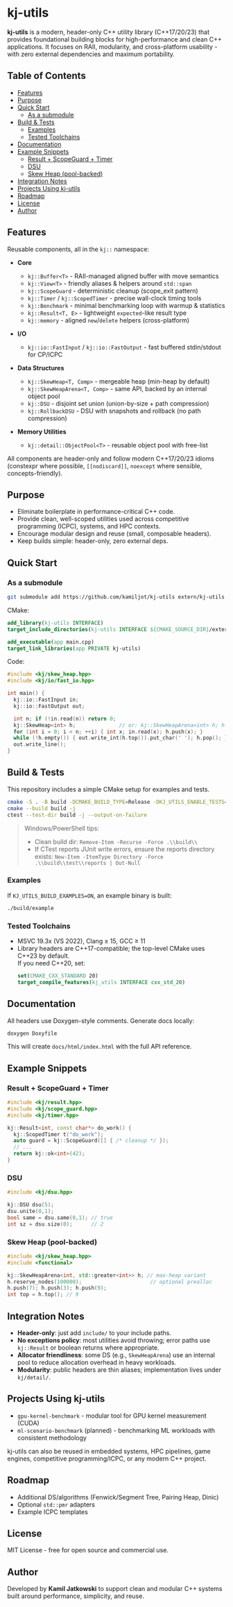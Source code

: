 ﻿# kj-utils

**kj-utils** is a modern, header-only C++ utility library (C++17/20/23) that provides foundational building blocks for high-performance and clean C++ applications. It focuses on RAII, modularity, and cross-platform usability - with zero external dependencies and maximum portability.

## Table of Contents

- [Features](#features)
- [Purpose](#purpose)
- [Quick Start](#quick-start)
  - [As a submodule](#as-a-submodule)
- [Build & Tests](#build--tests)
  - [Examples](#examples)
  - [Tested Toolchains](#tested-toolchains)
- [Documentation](#documentation)
- [Example Snippets](#example-snippets)
  - [Result + ScopeGuard + Timer](#result--scopeguard--timer)
  - [DSU](#dsu)
  - [Skew Heap (pool-backed)](#skew-heap-pool-backed)
- [Integration Notes](#integration-notes)
- [Projects Using kj-utils](#projects-using-kj-utils)
- [Roadmap](#roadmap)
- [License](#license)
- [Author](#author)

## Features

Reusable components, all in the `kj::` namespace:

- **Core**
  - `kj::Buffer<T>` - RAII-managed aligned buffer with move semantics
  - `kj::View<T>` - friendly aliases & helpers around `std::span`
  - `kj::ScopeGuard` - deterministic cleanup (scope_exit pattern)
  - `kj::Timer` / `kj::ScopedTimer` - precise wall-clock timing tools
  - `kj::Benchmark` - minimal benchmarking loop with warmup & statistics
  - `kj::Result<T, E>` - lightweight `expected`-like result type
  - `kj::memory` - aligned `new`/`delete` helpers (cross-platform)

- **I/O**
  - `kj::io::FastInput` / `kj::io::FastOutput` - fast buffered stdin/stdout for CP/ICPC

- **Data Structures**
  - `kj::SkewHeap<T, Comp>` - mergeable heap (min-heap by default)
  - `kj::SkewHeapArena<T, Comp>` - same API, backed by an internal object pool
  - `kj::DSU` - disjoint set union (union-by-size + path compression)
  - `kj::RollbackDSU` - DSU with snapshots and rollback (no path compression)

- **Memory Utilities**
  - `kj::detail::ObjectPool<T>` - reusable object pool with free-list

All components are header-only and follow modern C++17/20/23 idioms (constexpr where possible, `[[nodiscard]]`, `noexcept` where sensible, concepts-friendly).

## Purpose

- Eliminate boilerplate in performance-critical C++ code.
- Provide clean, well-scoped utilities used across competitive programming (ICPC), systems, and HPC contexts.
- Encourage modular design and reuse (small, composable headers).
- Keep builds simple: header-only, zero external deps.

## Quick Start

### As a submodule

```bash
git submodule add https://github.com/kamiljot/kj-utils extern/kj-utils
```

CMake:

```cmake
add_library(kj-utils INTERFACE)
target_include_directories(kj-utils INTERFACE ${CMAKE_SOURCE_DIR}/extern/kj-utils/include)

add_executable(app main.cpp)
target_link_libraries(app PRIVATE kj-utils)
```

Code:

```cpp
#include <kj/skew_heap.hpp>
#include <kj/io/fast_io.hpp>

int main() {
  kj::io::FastInput in;
  kj::io::FastOutput out;

  int n; if (!in.read(n)) return 0;
  kj::SkewHeap<int> h;              // or: kj::SkewHeapArena<int> h; h.reserve_nodes(n);
  for (int i = 0; i < n; ++i) { int x; in.read(x); h.push(x); }
  while (!h.empty()) { out.write_int(h.top()).put_char(' '); h.pop(); }
  out.write_line();
}
```

## Build & Tests

This repository includes a simple CMake setup for examples and tests.

```bash
cmake -S . -B build -DCMAKE_BUILD_TYPE=Release -DKJ_UTILS_ENABLE_TESTS=ON -DKJ_UTILS_BUILD_EXAMPLES=ON
cmake --build build -j
ctest --test-dir build -j --output-on-failure
```

> Windows/PowerShell tips:
> - Clean build dir: `Remove-Item -Recurse -Force .\\build\\`
> - If CTest reports JUnit write errors, ensure the reports directory exists:
>   `New-Item -ItemType Directory -Force .\\build\\test\\reports | Out-Null`

### Examples

If `KJ_UTILS_BUILD_EXAMPLES=ON`, an example binary is built:

```bash
./build/example
```

### Tested Toolchains

- MSVC 19.3x (VS 2022), Clang ≥ 15, GCC ≥ 11
- Library headers are C++17-compatible; the top-level CMake uses C++23 by default.  
  If you need C++20, set:
  ```cmake
  set(CMAKE_CXX_STANDARD 20)
  target_compile_features(kj_utils INTERFACE cxx_std_20)
  ```

## Documentation

All headers use Doxygen-style comments. Generate docs locally:

```bash
doxygen Doxyfile
```

This will create `docs/html/index.html` with the full API reference.

## Example Snippets

### Result + ScopeGuard + Timer

```cpp
#include <kj/result.hpp>
#include <kj/scope_guard.hpp>
#include <kj/timer.hpp>

kj::Result<int, const char*> do_work() {
  kj::ScopedTimer t("do_work");
  auto guard = kj::ScopeGuard([] { /* cleanup */ });
  // ...
  return kj::ok<int>(42);
}
```

### DSU

```cpp
#include <kj/dsu.hpp>

kj::DSU dsu(5);
dsu.unite(0,1);
bool same = dsu.same(0,1); // true
int sz = dsu.size(0);      // 2
```

### Skew Heap (pool-backed)

```cpp
#include <kj/skew_heap.hpp>
#include <functional>

kj::SkewHeapArena<int, std::greater<int>> h; // max-heap variant
h.reserve_nodes(100000);                      // optional prealloc
h.push(7); h.push(3); h.push(9);
int top = h.top(); // 9
```

## Integration Notes

- **Header-only**: just add `include/` to your include paths.
- **No exceptions policy**: most utilities avoid throwing; error paths use `kj::Result` or boolean returns where appropriate.
- **Allocator friendliness**: some DS (e.g., `SkewHeapArena`) use an internal pool to reduce allocation overhead in heavy workloads.
- **Modularity**: public headers are thin aliases; implementation lives under `kj/detail/`.

## Projects Using kj-utils

- `gpu-kernel-benchmark` - modular tool for GPU kernel measurement (CUDA)
- `ml-scenario-benchmark` (planned) - benchmarking ML workloads with consistent methodology

kj-utils can also be reused in embedded systems, HPC pipelines, game engines, competitive programming/ICPC, or any modern C++ project.

## Roadmap

- Additional DS/algorithms (Fenwick/Segment Tree, Pairing Heap, Dinic)
- Optional `std::pmr` adapters
- Example ICPC templates

## License

MIT License - free for open source and commercial use.

## Author

Developed by **Kamil Jatkowski** to support clean and modular C++ systems built around performance, simplicity, and reuse.
